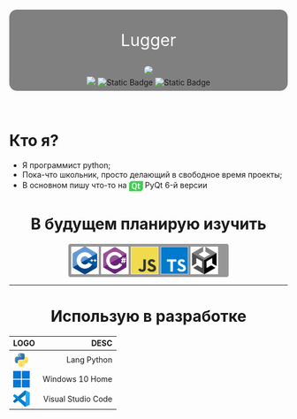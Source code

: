 <br>

<div align='center' style='background-color: gray; padding: 7px; border-radius: 14px'>
    <p style='
    height: 35px;
    @font-face{
        font-family: "FontName";
        src: url("fonts/Exo2-VariableFont_wght.ttf")
    }
    font-face: "FontName";
    font-size: 30px;
    color: white;
    '>Lugger</p>
    <img style='border-radius: 20px;' src="images/avatar.gif" width='295'>
    <br>
    <img src="https://img.shields.io/badge/Telegram-blue?style=for-the-badge&logo=telegram&link=https%3A%2F%2Ft%2Cme%2FLsxzvt">
    <img alt="Static Badge" src="https://img.shields.io/badge/StackOverflow-white?style=for-the-badge&logo=StackOverflow&link=https%3A%2F%2Fru.stackoverflow.com%2Fusers%2F497911%2Flugger">
    <img alt="Static Badge" src="https://img.shields.io/badge/LeetCode-black?style=for-the-badge&logo=LeetCode&link=https%3A%2F%2Fleetcode.com%2FLugger1%2F">
</div>

<br>
<br>

# Кто я?

- Я программист python;
- Пока-что школьник, просто делающий в свободное время проекты;
- В основном пишу что-то на <img title='[Qt Icon]' src='images/qt.svg' width=25 align='center'> PyQt 6-й версии

<h1 align='center'>В будущем планирую изучить</h1>

<div style='background-color: rgb(150, 150, 150); border-radius: 4px; padding: 5px; width: 280px; top: 0; bottom: 0; left: 0; right: 0;
margin: auto'>
    <img src="images/cplusplus-original.svg" width=50 align='center'> <img src="images/csharp-original.svg" width=50 align='center'> <img src="images/javascript-original.svg" width=50 align='center'> <img src="images/typescript-original.svg" width=50 align='center'> <img src="images/unity-original.svg" width=50 align='center'> 
</div>

___
<h1 align=center>Использую в разработке</h1>

| LOGO | DESC |
|:-    |    -:|
|<img align=center src='images/python-original.svg' width=30>| Lang Python|
|<img align=center src='images/windows11-original.svg' width=30>|Windows 10 Home|
|<img align=center src='images/vscode-original.svg' width=30>| Visual Studio Code|



